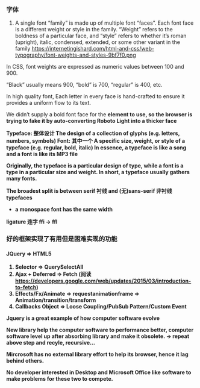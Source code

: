 ### 字体

1. A single font “family” is made up of multiple font “faces”. Each font face is a different weight or style in the family. “Weight” refers to the boldness of a particular face, and “style” refers to whether it’s roman (upright), italic, condensed, extended, or some other variant in the family
https://internetingishard.com/html-and-css/web-typography/font-weights-and-styles-9bf7f0.png

In CSS, font weights are expressed as numeric values between 100 and 900. 

“Black” usually means 900, “bold” is 700, “regular” is 400, etc.

In high quality font, Each letter in every face is hand-crafted to ensure it provides a uniform flow to its text.

We didn’t supply a bold font face for the <strong> element to use, so the browser is trying to fake it by auto-converting Roboto Light into a thicker face

Typeface: 整体设计 The design of a collection of glyphs (e.g. letters, numbers, symbols)
Font: 其中一个 A specific size, weight, or style of a typeface (e.g. regular, bold, italic)
In essence, a typeface is like a song and a font is like its MP3 file

Originally, the typeface is a particular design of type, while a font is a type in a particular size and weight. In short, a typeface usually gathers many fonts.

The broadest split is between serif 衬线 and (无)sans-serif 非衬线 typefaces

* a monospace font has the same width

ligature 连字 ffi -> ffl


### 好的框架实现了有用但是困难实现的功能

#### JQuery => HTML5
1. Selector => QuerySelectAll
1. Ajax + Deferred => Fetch (阅读 https://developers.google.com/web/updates/2015/03/introduction-to-fetch)
1. Effects/Fx/Animate => requestanimationframe => Animation/transition/transform
1. Callbacks Object => Loose Coupling/PubSub Pattern/Custom Event

Jquery is a great example of how computer software evolve

New library help the computer software to performance better, computer software level up after absorbing library and make it obsolete.
-> repeat above step and recyle, recursive...

Mircrosoft has no external library effort to help its browser, hence it lag behind others.

No developer interested in Desktop and Microsoft Office like software to make problems for these two to compete.


